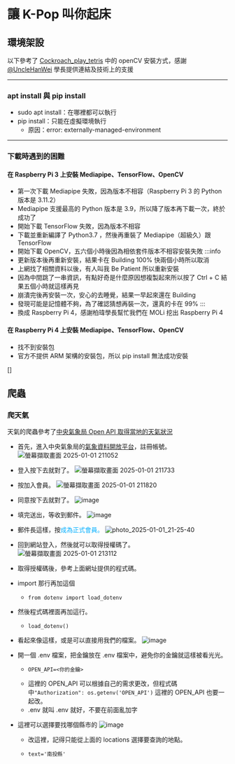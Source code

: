 # 讓 K-Pop 叫你起床 




## 環境架設

以下參考了 [Cockroach_play_tetris](https://github.com/NCNU-OpenSource/Cockroach_play_tetris.git) 中的 openCV 安裝方式，感謝 [@UncleHanWei](https://github.com/UncleHanWei) 學長提供連結及技術上的支援

***

### apt install 與 pip install

- sudo apt install：在哪裡都可以執行
- pip install：只能在虛擬環境執行
    - 原因：error: externally-managed-environment

***

### 下載時遇到的困難


#### 在 Raspberry Pi 3 上安裝 Mediapipe、TensorFlow、OpenCV
- 第一次下載 Mediapipe 失敗，因為版本不相容（Raspberry Pi 3 的 Python 版本是 3.11.2）
- Mediapipe 支援最高的 Python 版本是 3.9，所以降了版本再下載一次，終於成功了
- 開始下載 TensorFlow 失敗，因為版本不相容
- 下載並重新編譯了 Python3.7 ，然後再重裝了 Mediapipe（超級久）跟 TensorFlow
- 開始下載 OpenCV，五六個小時後因為相依套件版本不相容安裝失敗
:::info
- 更新版本後再重新安裝，結果卡在 Building 100% 快兩個小時所以取消
- 上網找了相關資料以後，有人叫我 Be Patient 所以重新安裝
- 因為中間跳了一串資訊，有點好奇是什麼原因想複製起來所以按了 Ctrl + C 結果五個小時就這樣再見
- 崩潰完後再安裝一次，安心的去睡覺，結果一早起來還在 Building
- 發現可能是記憶體不夠，為了確認猜想再裝一次，還真的卡在 99%
:::
- 換成 Raspberry Pi 4，感謝柏瑋學長幫忙我們在 MOLi 挖出 Raspberry Pi 4

#### 在 Raspberry Pi 4 上安裝 Mediapipe、TensorFlow、OpenCV
- 找不到安裝包
- 官方不提供 ARM 架構的安裝包，所以 pip install 無法成功安裝

[]
<!-- ### 下載前可以先看這裡

- 有些下載的時間會很久，可以下這個指令看詳細的下載，可以增加信心並在出錯的時候可以即時知道XD
    - `--verbose`

### 下載並重新編譯 python3.7

- 因為 Raspberry Pi 3 是基於 ARM 架構，
- `wget https://www.python.org/ftp/python/3.7.9/Python-3.7.9.tgz`
- `tar -xvf Python-3.7.9.tgz`


### 建置虛擬環境（python 3.7）

- `python3.7 -m venv lsa_p3.7`
    - lsa_p3.7 可以根據自己的需求更換

### 進入虛擬環境（python 3.7）

-  `source lsa_p3.7/bin/activate`

### 下載 mediapipe

- `pip install mediapipe-rpi3`

### 下載 TensorFlow

- `pip install tensorflow`

### 下載 opencv

- `sudo apt-get install libjpeg-dev libtiff5-dev libjasper-dev libpng-dev`
- `sudo apt-get install build-essential cmake git pkg-config libgtk-3-dev libavcodec-dev libavformat-dev libswscale-dev libv4l-dev libxvidcore-dev libx264-dev libjpeg-dev libpng-dev libtiff-dev gfortran openexr libatlas-base-dev python3-dev python3-numpy libtbb2 libtbb-dev` 

- 接下來下載時如果出現這個錯誤：<font color = #ff00>ERROR: Failed building wheel for opencv-contrib-python</font>，可以用這個指令升級，或是你可以一剛開始就先升級，避免睡一覺起來發現沒有裝成功（就是我）
    - `pip install --upgrade pip setuptools wheel`
- 可以順便檢查 pip 的版本
    -  `pip --version`
    - 如果版本低於 24.0 記得升級，不升級好像也可以，但它出錯的時候我就一起升級了，下面兩個可以二選一
    - `pip install upgrade pip`
    -  `python3.7 -m pip install --upgrade pip`
- 接下來會下載很久，可以邊下載邊做別的事情，或是去睡覺XD
    - `pip install opencv-contrib-python`
 -->
 
 
 
## 爬蟲

### 爬天氣

天氣的爬蟲參考了[中央氣象局 Open API 取得當地的天氣狀況](https://gist.github.com/louis70109/d165be10be06d71708804e89410c969e)

- 首先，進入中央氣象局的[氣象資料開放平台](https://opendata.cwa.gov.tw/devManual/insrtuction)，註冊帳號。
![螢幕擷取畫面 2025-01-01 211052](https://hackmd.io/_uploads/rkYXl6M8yl.png)

- 登入按下去就對了。
![螢幕擷取畫面 2025-01-01 211733](https://hackmd.io/_uploads/B1bEWaf81l.png)
   
- 按加入會員。
![螢幕擷取畫面 2025-01-01 211820](https://hackmd.io/_uploads/B1aS-pfLJl.png)

- 同意按下去就對了。
![image](https://hackmd.io/_uploads/HJKnW6GI1x.png)

- 填完送出，等收到郵件。
![image](https://hackmd.io/_uploads/rkLWfpzL1l.png)

- 郵件長這樣，按<font color = #00aeff>成為正式會員。</font>
![photo_2025-01-01_21-25-40](https://hackmd.io/_uploads/SyDImaGUJl.jpg=300x)

- 回到網站登入，然後就可以取得授權碼了。
![螢幕擷取畫面 2025-01-01 213112](https://hackmd.io/_uploads/Hy1GEpMLkx.png)

- 取得授權碼後，參考上面網址提供的程式碼。
- import 那行再加這個
    -  `from dotenv import load_dotenv`
- 然後程式碼裡面再加這行。
    - `load_dotenv()`
- 看起來像這樣，或是可以直接用我們的檔案。
![image](https://hackmd.io/_uploads/rkqrLpz8Jl.png)

- 開一個 .env 檔案，把金鑰放在 .env 檔案中，避免你的金鑰就這樣被看光光。
    - ```shell=
      OPEN_API=<你的金鑰>
      ```
    - 這裡的 OPEN_API 可以根據自己的需求更改，但程式碼中`"Authorization": os.getenv('OPEN_API')` 這裡的 OPEN_API 也要一起改。
    - .env 就叫 .env 就好，不要在前面亂加字

- 這裡可以選擇要找哪個縣市的
    ![image](https://hackmd.io/_uploads/HJToSRGUkl.png)
    - 改這裡，記得只能從上面的 locations 選擇要查詢的地點。
    - ```shell= 
      text='南投縣'
      ```
